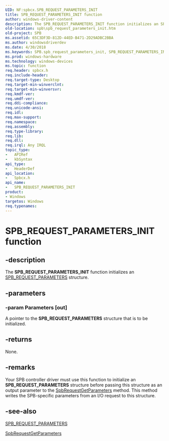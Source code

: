 ```yaml
---
UID: NF:spbcx.SPB_REQUEST_PARAMETERS_INIT
title: SPB_REQUEST_PARAMETERS_INIT function
author: windows-driver-content
description: The SPB_REQUEST_PARAMETERS_INIT function initializes an SPB_REQUEST_PARAMETERS structure.
old-location: spb\spb_request_parameters_init.htm
old-project: SPB
ms.assetid: 65C3DF3D-812D-44ED-B471-2D29ADBC2BBA
ms.author: windowsdriverdev
ms.date: 4/30/2018
ms.keywords: SPB.spb_request_parameters_init, SPB_REQUEST_PARAMETERS_INIT, SPB_REQUEST_PARAMETERS_INIT function [Buses], spbcx/SPB_REQUEST_PARAMETERS_INIT
ms.prod: windows-hardware
ms.technology: windows-devices
ms.topic: function
req.header: spbcx.h
req.include-header: 
req.target-type: Desktop
req.target-min-winverclnt: 
req.target-min-winversvr: 
req.kmdf-ver: 
req.umdf-ver: 
req.ddi-compliance: 
req.unicode-ansi: 
req.idl: 
req.max-support: 
req.namespace: 
req.assembly: 
req.type-library: 
req.lib: 
req.dll: 
req.irql: Any IRQL
topic_type:
-	APIRef
-	kbSyntax
api_type:
-	HeaderDef
api_location:
-	Spbcx.h
api_name:
-	SPB_REQUEST_PARAMETERS_INIT
product:
- Windows
targetos: Windows
req.typenames: 
---
```


# SPB_REQUEST_PARAMETERS_INIT function


## -description


The <b>SPB_REQUEST_PARAMETERS_INIT</b> function initializes an <a href="https://msdn.microsoft.com/91A5C504-7072-4B64-86F1-2BDE616CCA31">SPB_REQUEST_PARAMETERS</a> structure.


## -parameters




### -param Parameters [out]

A pointer to the <b>SPB_REQUEST_PARAMETERS</b> structure that is to be initialized.


## -returns



None.




## -remarks



Your SPB controller driver must use this function to initialize an <b>SPB_REQUEST_PARAMETERS</b> structure before passing this structure as an output parameter to the <a href="https://msdn.microsoft.com/library/windows/hardware/hh450922">SpbRequestGetParameters</a> method. This method writes the SPB-specific parameters from an I/O request to this structure.




## -see-also




<a href="https://msdn.microsoft.com/91A5C504-7072-4B64-86F1-2BDE616CCA31">SPB_REQUEST_PARAMETERS</a>



<a href="https://msdn.microsoft.com/library/windows/hardware/hh450922">SpbRequestGetParameters</a>
 

 

